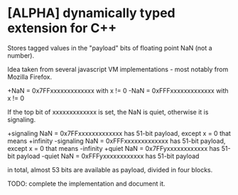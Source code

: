 [ALPHA] dynamically typed extension for C++
===

Stores tagged values in the "payload" bits of floating point NaN (not a number).

Idea taken from several javascript VM implementations - most notably from Mozilla Firefox.

+NaN = 0x7FFxxxxxxxxxxxxx with x != 0
-NaN = 0xFFFxxxxxxxxxxxxx with x != 0

If the top bit of xxxxxxxxxxxxx is set, the NaN is quiet, otherwise it is signaling.

+signaling NaN = 0x7FFxxxxxxxxxxxxx has 51-bit payload, except x = 0 that means +infinity
-signaling NaN = 0xFFFxxxxxxxxxxxxx has 51-bit payload, except x = 0 that means -infinity
+quiet NaN     = 0x7FFyxxxxxxxxxxxx has 51-bit payload
-quiet NaN     = 0xFFFyxxxxxxxxxxxx has 51-bit payload
 
in total, almost 53 bits are available as payload, divided in four blocks.

TODO: complete the implementation and document it.
